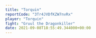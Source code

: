 ```yaml
---
title: "Torquin"
reportCode: "3Tr4JVDfKZW7nvRx"
player: "Torquin"
fight: "Gruul the Dragonkiller"
date: 2021-09-08T18:55:49.344000+00:00
---
```

